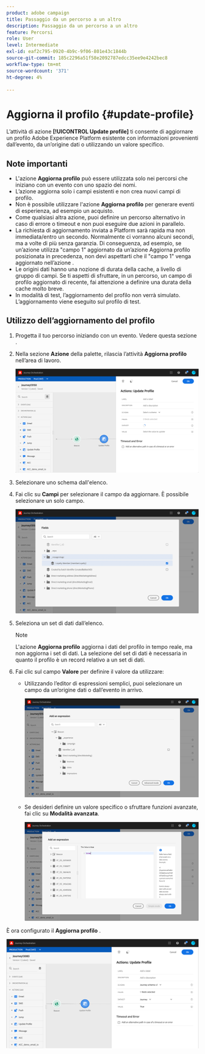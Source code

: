 ```yaml
---
product: adobe campaign
title: Passaggio da un percorso a un altro
description: Passaggio da un percorso a un altro
feature: Percorsi
role: User
level: Intermediate
exl-id: eaf2c795-0920-4b9c-9f06-801e43c1844b
source-git-commit: 185c2296a51f58e2092787edcc35ee9e4242bec8
workflow-type: tm+mt
source-wordcount: '371'
ht-degree: 4%

---
```


# Aggiorna il profilo {#update-profile}

L’attività di azione **[!UICONTROL Update profile]** ti consente di aggiornare un profilo Adobe Experience Platform esistente con informazioni provenienti dall’evento, da un’origine dati o utilizzando un valore specifico.

## Note importanti

* L&#39;azione **Aggiorna profilo** può essere utilizzata solo nei percorsi che iniziano con un evento con uno spazio dei nomi.
* L’azione aggiorna solo i campi esistenti e non crea nuovi campi di profilo.
* Non è possibile utilizzare l&#39;azione **Aggiorna profilo** per generare eventi di esperienza, ad esempio un acquisto.
* Come qualsiasi altra azione, puoi definire un percorso alternativo in caso di errore o timeout e non puoi eseguire due azioni in parallelo.
* La richiesta di aggiornamento inviata a Platform sarà rapida ma non immediata/entro un secondo. Normalmente ci vorranno alcuni secondi, ma a volte di più senza garanzia. Di conseguenza, ad esempio, se un’azione utilizza &quot;campo 1&quot; aggiornato da un’azione Aggiorna profilo posizionata in precedenza, non devi aspettarti che il &quot;campo 1&quot; venga aggiornato nell’azione .
* Le origini dati hanno una nozione di durata della cache, a livello di gruppo di campi. Se ti aspetti di sfruttare, in un percorso, un campo di profilo aggiornato di recente, fai attenzione a definire una durata della cache molto breve.
* In modalità di test, l’aggiornamento del profilo non verrà simulato. L’aggiornamento viene eseguito sul profilo di test.

## Utilizzo dell’aggiornamento del profilo

1. Progetta il tuo percorso iniziando con un evento. Vedere questa sezione [](../building-journeys/journey.md).

1. Nella sezione **Azione** della palette, rilascia l’attività **Aggiorna profilo** nell’area di lavoro.

   ![](../assets/profileupdate0.png)

1. Selezionare uno schema dall&#39;elenco.

1. Fai clic su **Campi** per selezionare il campo da aggiornare. È possibile selezionare un solo campo.

   ![](../assets/profileupdate2.png)

1. Seleziona un set di dati dall’elenco.

   >[!NOTE]
   >
   >L&#39;azione **Aggiorna profilo** aggiorna i dati del profilo in tempo reale, ma non aggiorna i set di dati. La selezione del set di dati è necessaria in quanto il profilo è un record relativo a un set di dati.

1. Fai clic sul campo **Valore** per definire il valore da utilizzare:

   * Utilizzando l’editor di espressioni semplici, puoi selezionare un campo da un’origine dati o dall’evento in arrivo.

      ![](../assets/profileupdate4.png)

   * Se desideri definire un valore specifico o sfruttare funzioni avanzate, fai clic su **Modalità avanzata**.

      ![](../assets/profileupdate3.png)

È ora configurato il **Aggiorna profilo** .

![](../assets/profileupdate1.png)
